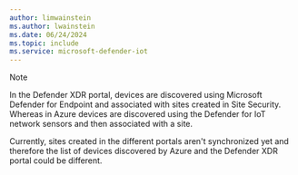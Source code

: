 ```yaml
---
author: limwainstein
ms.author: lwainstein
ms.date: 06/24/2024
ms.topic: include
ms.service: microsoft-defender-iot
---
```


>[!NOTE]
>
>In the Defender XDR portal, devices are discovered using Microsoft Defender for Endpoint and associated with sites created in Site Security. Whereas in Azure devices are discovered using the Defender for IoT network sensors and then associated with a site.
>
>Currently, sites created in the different portals aren't synchronized yet and therefore the list of devices discovered by Azure and the Defender XDR portal could be different.<!-- (We plan to enable the association of devices discovered by both MDE and Network Sensors in the Defender XDR portal in the near future.) - Limor do we also want to add this, Amit wasnt sure> -->
>
